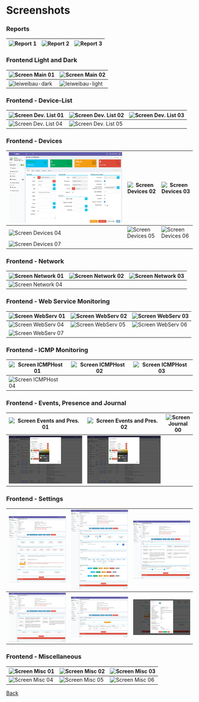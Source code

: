 # Screenshots
<!--- --------------------------------------------------------------------- --->

### Reports

  | ![Report 1][report1] | ![Report 2][report2] | ![Report 3][report3] |
  | -------------------- | -------------------- | -------------------- |

### Frontend Light and Dark

  | ![Screen Main 01][Screen_Main_01]   | ![Screen Main 02][Screen_Main_02] |
  | ----------------------------------- | --------------------------------- |
  | ![leiweibau-dark](https://raw.githubusercontent.com/leiweibau/Pi.Alert/assets/screen_main_theme_02.png) | ![leiweibau-light](https://raw.githubusercontent.com/leiweibau/Pi.Alert/assets/screen_main_theme_01.png) |


### Frontend - Device-List

  | ![Screen Dev. List 01][Screen_Dev_list_01]   | ![Screen Dev. List 02][Screen_Dev_list_02] | ![Screen Dev. List 03][Screen_Dev_list_03]  | 
  | -------------------------------------------- | ------------------------------------------ | ------------------------------------------- |
  | ![Screen Dev. List 04][Screen_Dev_list_04]   | ![Screen Dev. List 05][Screen_Dev_list_05] |                                             |

### Frontend - Devices

  | ![Screen Devices 01][Screen_Dev_01]   | ![Screen Devices 02][Screen_Dev_02] | ![Screen Devices 03][Screen_Dev_03]  | 
  | ------------------------------------- | ----------------------------------- | ------------------------------------ |
  | ![Screen Devices 04][Screen_Dev_04]   | ![Screen Devices 05][Screen_Dev_05] | ![Screen Devices 06][Screen_Dev_06]  |
  | ![Screen Devices 07][Screen_Dev_07]   |                                     |                                      |

### Frontend - Network

  | ![Screen Network 01][Screen_Net_01]   | ![Screen Network 02][Screen_Net_02] | ![Screen Network 03][Screen_Net_03]  | 
  | ------------------------------------- | ----------------------------------- | ------------------------------------ |
  | ![Screen Network 04][Screen_Net_04]   |                                     |                                      |

### Frontend - Web Service Monitoring

  | ![Screen WebServ 01][Screen_WebServ_01]   | ![Screen WebServ 02][Screen_WebServ_02] | ![Screen WebServ 03][Screen_WebServ_03]  | 
  | ----------------------------------------- | --------------------------------------- | ---------------------------------------- |
  | ![Screen WebServ 04][Screen_WebServ_04]   | ![Screen WebServ 05][Screen_WebServ_05] | ![Screen WebServ 06][Screen_WebServ_06]  |
  | ![Screen WebServ 07][Screen_WebServ_07]   |                                         |                                          |

### Frontend - ICMP Monitoring

  | ![Screen ICMPHost 01][Screen_ICMPHost_01]   | ![Screen ICMPHost 02][Screen_ICMPHost_02] | ![Screen ICMPHost 03][Screen_ICMPHost_03] | 
  | ------------------------------------------- | ----------------------------------------- | ----------------------------------------- |
  | ![Screen ICMPHost 04][Screen_ICMPHost_04]   |                                           |                                           | 


### Frontend - Events, Presence and Journal

  | ![Screen Events and Pres. 01][Screen_Ev_and_Pres_01]   | ![Screen Events and Pres. 02][Screen_Ev_and_Pres_02] | ![Screen Journal 00][Screen_Journal_00] | 
  | ------------------------------------------------------ | ---------------------------------------------------- | --------------------------------------- |
  | ![Screen Journal 01][Screen_Journal_02]                | ![Screen Journal 02][Screen_Journal_02]              |                                         | 

### Frontend - Settings

  | ![Screen Settings 01][Screen_Settings_01]   | ![Screen Settings 02][Screen_Settings_02] | ![Screen Settings 03][Screen_Settings_03]  | 
  | ------------------------------------------- | ----------------------------------------- | ------------------------------------------ |
  | ![Screen Settings 04][Screen_Settings_04]   | ![Screen Settings 05][Screen_Settings_05] | ![Screen Settings 06][Screen_Settings_06]  |

### Frontend - Miscellaneous

  | ![Screen Misc 01][Screen_Misc_01]   | ![Screen Misc 02][Screen_Misc_02] | ![Screen Misc 03][Screen_Misc_03]  | 
  | ----------------------------------- | --------------------------------- | ---------------------------------- |
  | ![Screen Misc 04][Screen_Misc_04]   | ![Screen Misc 05][Screen_Misc_05] | ![Screen Misc 06][Screen_Misc_06]  |


[Back](https://github.com/leiweibau/Pi.Alert)

[Screen_Main_01]: https://raw.githubusercontent.com/leiweibau/Pi.Alert/assets/screen_main.png       "Screen Main 01"
[Screen_Main_02]: https://raw.githubusercontent.com/leiweibau/Pi.Alert/assets/screen_main_dark.png  "Screen Main 02"

[report1]: https://raw.githubusercontent.com/leiweibau/Pi.Alert/assets/report_01.jpg               "Report sample 1"
[report2]: https://raw.githubusercontent.com/leiweibau/Pi.Alert/assets/report_02.jpg               "Report sample 2"
[report3]: https://raw.githubusercontent.com/leiweibau/Pi.Alert/assets/report_gui_03.jpg           "Report sample 3"

[Screen_Dev_list_01]: https://raw.githubusercontent.com/leiweibau/Pi.Alert/assets/screen_dev_list_01.png            "Screen Dev. List 01"
[Screen_Dev_list_02]: https://raw.githubusercontent.com/leiweibau/Pi.Alert/assets/screen_dev_list_02.png            "Screen Dev. List 02"
[Screen_Dev_list_03]: https://raw.githubusercontent.com/leiweibau/Pi.Alert/assets/screen_dev_list_03.png            "Screen Dev. List 03"
[Screen_Dev_list_04]: https://raw.githubusercontent.com/leiweibau/Pi.Alert/assets/screen_dev_list_04.png            "Screen Dev. List 04"
[Screen_Dev_list_05]: https://raw.githubusercontent.com/leiweibau/Pi.Alert/assets/screen_dev_list_05.png            "Screen Dev. List 05"

[Screen_Dev_01]: https://raw.githubusercontent.com/leiweibau/Pi.Alert/assets/screen_dev_01.png            "Screen Devices 01"
[Screen_Dev_02]: https://raw.githubusercontent.com/leiweibau/Pi.Alert/assets/screen_dev_02.png            "Screen Devices 02"
[Screen_Dev_03]: https://raw.githubusercontent.com/leiweibau/Pi.Alert/assets/screen_dev_03.png            "Screen Devices 03"
[Screen_Dev_04]: https://raw.githubusercontent.com/leiweibau/Pi.Alert/assets/screen_dev_internet_01.png   "Screen Devices 04"
[Screen_Dev_05]: https://raw.githubusercontent.com/leiweibau/Pi.Alert/assets/screen_dev_internet_02.png   "Screen Devices 05"
[Screen_Dev_06]: https://raw.githubusercontent.com/leiweibau/Pi.Alert/assets/screen_dev_internet_03.png   "Screen Devices 06"
[Screen_Dev_07]: https://raw.githubusercontent.com/leiweibau/Pi.Alert/assets/screen_dev_internet_04.png   "Screen Devices 07"

[Screen_Net_01]: https://raw.githubusercontent.com/leiweibau/Pi.Alert/assets/screen_net_01.png "Screen Network 01"
[Screen_Net_02]: https://raw.githubusercontent.com/leiweibau/Pi.Alert/assets/screen_net_02.png "Screen Network 02"
[Screen_Net_03]: https://raw.githubusercontent.com/leiweibau/Pi.Alert/assets/screen_net_03.png "Screen Network 03"
[Screen_Net_04]: https://raw.githubusercontent.com/leiweibau/Pi.Alert/assets/screen_net_04.png "Screen Network 04"

[Screen_WebServ_01]: https://raw.githubusercontent.com/leiweibau/Pi.Alert/assets/screen_web_01.png "Screen WebServ 01"
[Screen_WebServ_02]: https://raw.githubusercontent.com/leiweibau/Pi.Alert/assets/screen_web_02.png "Screen WebServ 02"
[Screen_WebServ_03]: https://raw.githubusercontent.com/leiweibau/Pi.Alert/assets/screen_web_03.png "Screen WebServ 03"
[Screen_WebServ_04]: https://raw.githubusercontent.com/leiweibau/Pi.Alert/assets/screen_web_04.png "Screen WebServ 04"
[Screen_WebServ_05]: https://raw.githubusercontent.com/leiweibau/Pi.Alert/assets/screen_web_05.png "Screen WebServ 05"
[Screen_WebServ_06]: https://raw.githubusercontent.com/leiweibau/Pi.Alert/assets/screen_web_06.png "Screen WebServ 06"
[Screen_WebServ_07]: https://raw.githubusercontent.com/leiweibau/Pi.Alert/assets/screen_web_07.png "Screen WebServ 07"

[Screen_ICMPHost_01]: https://raw.githubusercontent.com/leiweibau/Pi.Alert/assets/screen_icmp_01.png "Screen ICMPHost 01"
[Screen_ICMPHost_02]: https://raw.githubusercontent.com/leiweibau/Pi.Alert/assets/screen_icmp_02.png "Screen ICMPHost 02"
[Screen_ICMPHost_03]: https://raw.githubusercontent.com/leiweibau/Pi.Alert/assets/screen_icmp_03.png "Screen ICMPHost 03"
[Screen_ICMPHost_04]: https://raw.githubusercontent.com/leiweibau/Pi.Alert/assets/screen_icmp_04.png "Screen ICMPHost 04"

[Screen_Ev_and_Pres_01]: https://raw.githubusercontent.com/leiweibau/Pi.Alert/assets/screen_devevents.png     "Screen Events and Pres. 01"
[Screen_Ev_and_Pres_02]: https://raw.githubusercontent.com/leiweibau/Pi.Alert/assets/screen_devpresence.png   "Screen Events and Pres. 02"

[Screen_Settings_01]: https://raw.githubusercontent.com/leiweibau/Pi.Alert/assets/screen_settings_01.png "Screen Settings 01"
[Screen_Settings_02]: https://raw.githubusercontent.com/leiweibau/Pi.Alert/assets/screen_settings_02.png "Screen Settings 02"
[Screen_Settings_03]: https://raw.githubusercontent.com/leiweibau/Pi.Alert/assets/screen_settings_03.png "Screen Settings 03"
[Screen_Settings_04]: https://raw.githubusercontent.com/leiweibau/Pi.Alert/assets/screen_settings_04.png "Screen Settings 04"
[Screen_Settings_05]: https://raw.githubusercontent.com/leiweibau/Pi.Alert/assets/screen_settings_05.png "Screen Settings 05"
[Screen_Settings_06]: https://raw.githubusercontent.com/leiweibau/Pi.Alert/assets/screen_settings_06.png "Screen Settings 06"

[Screen_Misc_01]: https://raw.githubusercontent.com/leiweibau/Pi.Alert/assets/screen_sysinfo.png         "Screen Misc 01"
[Screen_Misc_02]: https://raw.githubusercontent.com/leiweibau/Pi.Alert/assets/screen_updatecheck_01.png  "Screen Misc 02"
[Screen_Misc_03]: https://raw.githubusercontent.com/leiweibau/Pi.Alert/assets/screen_notify.png          "Screen Misc 03"
[Screen_Misc_04]: https://raw.githubusercontent.com/leiweibau/Pi.Alert/assets/screen_help.png            "Screen Misc 04"
[Screen_Misc_05]: https://raw.githubusercontent.com/leiweibau/Pi.Alert/assets/screen_dropdownmenu.png    "Screen Misc 05"
[Screen_Misc_06]: https://raw.githubusercontent.com/leiweibau/Pi.Alert/assets/screen_loginwindow.png     "Screen Misc 06"

[Screen_Journal_00]: https://raw.githubusercontent.com/leiweibau/Pi.Alert/assets/screen_journal.png         "Screen Journal 00"
[Screen_Journal_01]: https://raw.githubusercontent.com/leiweibau/Pi.Alert/assets/screen_journal_01.png      "Screen Journal 01"
[Screen_Journal_02]: https://raw.githubusercontent.com/leiweibau/Pi.Alert/assets/screen_journal_02.png      "Screen Journal 02"
